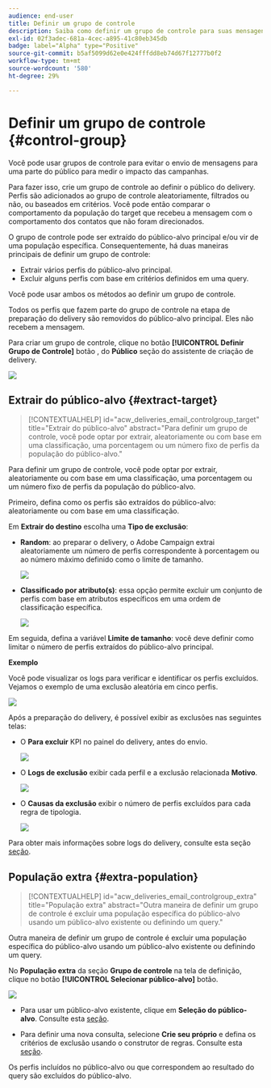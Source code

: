 ```yaml
---
audience: end-user
title: Definir um grupo de controle
description: Saiba como definir um grupo de controle para suas mensagens na interface do usuário da Web do Campaign
exl-id: 02f3adec-681a-4cec-a895-41c80eb345db
badge: label="Alpha" type="Positive"
source-git-commit: b5af5099d62e0e424fffdd8eb74d67f12777b0f2
workflow-type: tm+mt
source-wordcount: '580'
ht-degree: 29%

---
```


# Definir um grupo de controle {#control-group}

Você pode usar grupos de controle para evitar o envio de mensagens para uma parte do público para medir o impacto das campanhas.

Para fazer isso, crie um grupo de controle ao definir o público do delivery. Perfis são adicionados ao grupo de controle aleatoriamente, filtrados ou não, ou baseados em critérios. Você pode então comparar o comportamento da população do target que recebeu a mensagem com o comportamento dos contatos que não foram direcionados.

O grupo de controle pode ser extraído do público-alvo principal e/ou vir de uma população específica. Consequentemente, há duas maneiras principais de definir um grupo de controle:

* Extrair vários perfis do público-alvo principal.
* Excluir alguns perfis com base em critérios definidos em uma query.

Você pode usar ambos os métodos ao definir um grupo de controle.

Todos os perfis que fazem parte do grupo de controle na etapa de preparação do delivery são removidos do público-alvo principal. Eles não recebem a mensagem.

Para criar um grupo de controle, clique no botão **[!UICONTROL Definir Grupo de Controle]** botão , do **Público** seção do assistente de criação de delivery.

![](assets/control-group1.png)

## Extrair do público-alvo {#extract-target}

>[!CONTEXTUALHELP]
>id="acw_deliveries_email_controlgroup_target"
>title="Extrair do público-alvo"
>abstract="Para definir um grupo de controle, você pode optar por extrair, aleatoriamente ou com base em uma classificação, uma porcentagem ou um número fixo de perfis da população do público-alvo."

Para definir um grupo de controle, você pode optar por extrair, aleatoriamente ou com base em uma classificação, uma porcentagem ou um número fixo de perfis da população do público-alvo.

Primeiro, defina como os perfis são extraídos do público-alvo: aleatoriamente ou com base em uma classificação.

Em **Extrair do destino** escolha uma **Tipo de exclusão**:

* **Random**: ao preparar o delivery, o Adobe Campaign extrai aleatoriamente um número de perfis correspondente à porcentagem ou ao número máximo definido como o limite de tamanho.

   ![](assets/control-group.png)

* **Classificado por atributo(s)**: essa opção permite excluir um conjunto de perfis com base em atributos específicos em uma ordem de classificação específica.

   ![](assets/control-group2.png)

Em seguida, defina a variável **Limite de tamanho**: você deve definir como limitar o número de perfis extraídos do público-alvo principal.

**Exemplo**

Você pode visualizar os logs para verificar e identificar os perfis excluídos. Vejamos o exemplo de uma exclusão aleatória em cinco perfis.

![](assets/control-group4.png)

Após a preparação do delivery, é possível exibir as exclusões nas seguintes telas:

* O **Para excluir** KPI no painel do delivery, antes do envio.

   ![](assets/control-group5.png)

* O **Logs de exclusão** exibir cada perfil e a exclusão relacionada **Motivo**.

   ![](assets/control-group6.png)

* O **Causas da exclusão** exibir o número de perfis excluídos para cada regra de tipologia.

   ![](assets/control-group7.png)

Para obter mais informações sobre logs do delivery, consulte esta seção [seção](../monitor/delivery-logs.md).

## População extra {#extra-population}

>[!CONTEXTUALHELP]
>id="acw_deliveries_email_controlgroup_extra"
>title="População extra"
>abstract="Outra maneira de definir um grupo de controle é excluir uma população específica do público-alvo usando um público-alvo existente ou definindo um query."

Outra maneira de definir um grupo de controle é excluir uma população específica do público-alvo usando um público-alvo existente ou definindo um query.

No **População extra** da seção **Grupo de controle** na tela de definição, clique no botão **[!UICONTROL Selecionar público-alvo]** botão.

![](assets/control-group3.png)

* Para usar um público-alvo existente, clique em **Seleção do público-alvo**. Consulte esta [seção](add-audience.md).

* Para definir uma nova consulta, selecione **Crie seu próprio** e defina os critérios de exclusão usando o construtor de regras. Consulte esta [seção](segment-builder.md).

Os perfis incluídos no público-alvo ou que correspondem ao resultado do query são excluídos do público-alvo.